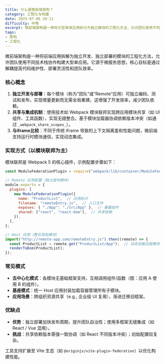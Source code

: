 ```yaml
---
title: 什么是微前端架构？
category: 工程化与构建
date: 2025-07-06 20:11
difficulty: 中等
excerpt: 微前端架构是一种将大型单体应用拆分为独立模块的工程化方法，允许团队使用不同技术栈协作开发。
tags:
- 架构
- 工程化
---
```

微前端架构是一种将前端应用拆解为独立开发、独立部署的模块的工程化方法，允许团队使用不同技术栈协作构建大型单应用。它源于微服务思想，核心目标是通过解耦提高代码维护性、部署灵活性和团队效率。  

### 核心概念

1. **独立开发与部署**：每个模块（称为“团队”或“Remote”应用）可独立编码、测试和发布，实现增量更新而无需全局重建。这增强了开发效率，减少团队依赖。  
2. **共享与集成机制**：使用技术如 Webpack 模块联邦实现跨应用模块共享（如 UI 组件、工具函数），实现无缝整合。基于模块加载器协调依赖版本冲突（如通过 `_webpack_share_scopes_`）。  
3. **与iframe比较**：不同于传统 iframe 导致的上下文隔离差和性能问题，微前端支持运行时模块通信，实现动态集成。  

### 实现方式（以模块联邦为主）

模块联邦是 Webpack 5 的核心插件，示例配置步骤如下：  
```javascript
const ModuleFederationPlugin = require("webpack/lib/container/ModuleFederationPlugin");

// Remote 应用配置（独立提供模块）
module.exports = {
  plugins: [
    new ModuleFederationPlugin({
      name: "ProductList",  // 应用标识
      filename: "remoteEntry.js",  // 入口文件
      exposes: { "./App": "./src/App" },  // 暴露组件
      shared: ["react", "react-dom"],  // 共享依赖
    }),
  ],
};
```  
```javascript
// Host 应用（整合其他模块）
import("http://remote-app.com/remoteEntry.js").then((remote) => {
  const ProductList = remote.get("ProductList/App");  // 动态加载远程模块
  renderToDom(ProductList);  
});
```  
### 常见模式

- **去中心化模式**：各模块无基础框架支持，互相调用组件/函数（图：应用 A 使用 B 的组件）。  
- **基座模式**：统一 Host 应用封装加载容器管理所有子模块。  
- **应用场景**：跨组织资源共享（e.g., 企业级 UI 复用），渐进迁移旧框架。  

### 优缺点

- **优势**：独立部署加快发布周期，提升团队自治性；使用多框架无缝集成（如 React / Vue 混用）。  
- **挑战**：共享依赖版本需强一致协调（如 React 不同版本冲突）；初始配置较复杂。  

工具支持扩展至 Vite 生态（如 `@originjs/vite-plugin-federation`）以优化构建性能。  

